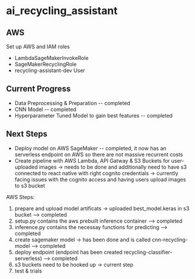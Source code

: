 # ai_recycling_assistant

## AWS
Set up AWS and IAM roles
- LambdaSageMakerInvokeRole
- SageMakerRecyclingRole
- recycling-assistant-dev User

## Current Progress
- Data Preprocessing & Preparation -- completed
- CNN Model -- completed
- Hyperparameter Tuned Model to gain best features -- completed

## Next Steps
- Deploy model on AWS SageMaker -- completed, it now has an serverless endpoint on AWS so there are not massive recurrent costs
- Create pipeline with AWS Lambda, API Gatway & S3 Buckets for user-uploaded images -> needs to be done and additionally need to have s3 connected to react native with right cognito credentials -> currently facing issues with the cognito access and having users upload images to s3 bucket
  
AWS Steps:
1. prepare and upload model artificats -> uploaded best_model.keras in s3 bucket --> completed
2. setup.py contains the aws prebuilt inference container --> completed
3. inference.py contains the necessay functions for predicting --> completed
4. create sagemaker model -> has been done and is called cnn-recycling-model --> completed
5. deploy endpoint (endpoint has been created recycling-classifier-serverless) --> completed
6. s3 buckets need to be hooked up -> current step
7. test & trials
